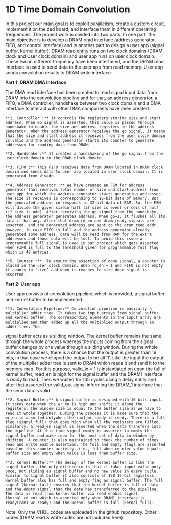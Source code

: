 # 1D Time Domain Convolution

In this project our main goal is to exploit parallelism, create a custom circuit, implement it on the zed board, and interface them in different operating frequencies. The project work is divided into two parts. In one part, the main objective is to develop a DRAM read interface (address generator, FIFO, and control interface) and in another part to design a user app (signal buffer, kernel buffer). DRAM read entity runs on two clock domains (DRAM clock and User clock domain) and user app runs on user clock domain. These two in different frequency have been interfaced, and the DRAM read interface is used to send data to the user app from read memory. User app sends convolution results to DRAM write interface.

**Part 1: DRAM DMA Interface**

The DMA read interface has been created to read signal input data from DRAM into the convolution pipeline and for that, an address generator, a FIFO, a DMA controller, handshake between two clock domain and a DMA interface to interact with other DMA components
have been created. 

	**1. Controller :** It controls the registers storing size and start address. When Go signal is asserted, this value is passed through handshake to enable the size and address registers in the address generator. When the address generator receives the go signal, it means that the size and start address it receives from the user clock domain is valid and the address generator starts its counter to generate addresses for reading data from DRAM.
	
	**2. Handshake :** It creates a handshaking of the go signal from the user clock domain to the DRAM clock domain.
	
	**3. FIFO :** This FIFO receives data from DRAM located in DRAM clock domain and sends data to user app located in user clock domain. It is generated from Vivado.
	
	**4. Address Generator :** We have created an FSM for address generator that receives total number of size and start address from user app for which the address generator starts generating addresses. The size it receives is corresponding to 16-bit data of memory. But the generated address corresponds to 32-bit data of RAM. So, the FSM will divide the given sizein half (if size is even) or ceil of half (if size is odd). After receiving the go signal from the handshake, the address generator generates address. When go=1, it flushes all its data if has any. After that dram_rd_en and dram_ready signals are asserted, and the generated address are sent to the dram_read_addr. However, in case FIFO is full and the address generator already generated some address, data will be read from RAM for the extra addresses and those data will be lost. To avoid this issue a programmable full signal is used in our project which gets asserted when FIFO is full to the threshold given for programmable full flag which is 48 entries.

	**5. Counter :**  To ensure the assertion of done signal, a counter is placed in the user clock domain. When rd_en = 1 and FIFO is not empty it counts to ‘size’ and when it reaches to size done signal is asserted.

**Part 2: User app**

User app consists of convolution pipeline, which is provided, a signal buffer and kernel buffer to be implemented.

	**1. Convolution Pipeline:** Convolution pipeline is basically a multiplier adder tree. It takes two input arrays from signal buffer and kernel buffer. The corresponding elements in the input array are multiplied and then added up all the multiplied output through an adder tree. The
signal buffer acts as a sliding window. The kernel buffer remains the same through the whole process whereas the inputs coming from the signal buffer changes by one value through a sliding window. During the whole convolution process, there is a chance that the output is greater than 16 bits, in that case we clipped the output to be all ‘1’. Like the input the output of the multiplier adder tree is sent to DRAM which reads it and send it to the memory map. For this purpose, valid_in = 1 is instantiated on upon the full of kernel buffer, read_en is high for the signal buffer and the DRAM1 interface is ready to read. Then we waited for 135 cycles using a delay entity and after that asserted the valid_out signal informing the DRAM_1 interface that the send data is valid.

	**2. Signal Buffer:** A signal buffer is designed with 16 bits input. It takes data when the wr_en is high and shifts it along the registers. The window size is equal to the buffer size as we have to read it whole together. During the process it is made sure that the wr_en is asserted onlywhen the ram1_wr_ready is ready. There is a full flag (signal_full) that goes high when all the registers are filled. Similarly, a read_en signal is asserted when the data transfers into the pipeline. At this time signal_empty is asserter to empty the signal buffer and make room for the next set of data in window by shifting. A counter is also maintained to check the number of times read and write enable assertion. The full and empty flags are asserted based on this counter activity, i.e., full when counter value equals buffer size and empty when value is less than buffer size.
	
	**3. Kernel Buffer:** The design of the kernel buffer is like the signal buffer, the only difference is that it takes input value only once, not sliding as signal buffer and no new value in every cycle. Similar to signal buffer it also consists of 128 16-bit registers. Kernel buffer also has full and empty flag as signal buffer. The full signal (kernal_full) ensures that the kernel buffer is full of data and the empty signal that the data has transferred to the pipeline. The data is read from kernel buffer via read enable signal (kernal_rd_en) which is asserted only when DRAM1 interface is ready(ram1_wr_ready) and the kernel buffer is full (kernal_full).


Note: Only the VHDL codes are uploaded in the github repository. Other codes (DRAM read & write codes are not included here).
